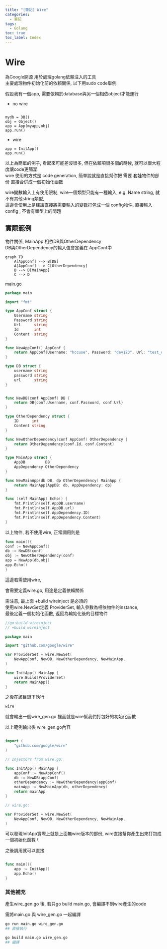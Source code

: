 ```yaml
---
title: "[筆記] Wire"
categories:
  - 筆記
tags:
  - Golang
toc: true
toc_label: Index
---
```


# Wire

為Google開源 用於處理golang依賴注入的工具  
主要處理物件初始化前的依賴關係, 以下用sudo code舉例  

假設我有一個app, 需要依賴於database與另一個相依object才能運行

- no wire  

```

mydb = DB()
obj = Object()
app = App(myapp,obj)
app.run()

```

- wire  

```
app = InitApp()
app.run()
```


以上為簡單的例子, 看起來可能差沒很多, 但在依賴項很多個的時候, 就可以很大程度讓code更簡潔  
wire 使用的方式是 code generation, 簡單說就是直接幫你把 需要 套娃物件的部份 直接合併成一個初始化函數   

wire變數輸入上有使用限制, wire一個類型只能有一種輸入,  e.g.  Name string, 就不有其他string類型,  
這邊會使用上是建議直接將需要輸入的變數打包成一個 config物件, 直接輸入config , 不會有類型上的問題    


## 實際範例

物件關係, MainApp 相依DB與OtherDependency   
DB與OtherDependency的輸入值會定義在 AppConf中  

```mermaid
graph TD
    A[AppConf] --> B[DB]
    A[AppConf] --> C[OtherDependency]
    B --> D[MainApp]
    C --> D
```



main.go  
```go
package main

import "fmt"

type AppConf struct {
	Username string
	Password string
	Url      string
	Id       int
	Content  string
}

func NewAppConf() AppConf {
	return AppConf{Username: "hccuse", Password: "dev123", Url: "test_url", Id: 1, Content: "test wire"}
}

type DB struct {
	username string
	password string
	url      string
}


func NewDB(conf AppConf) DB {
	return DB{conf.Username, conf.Password, conf.Url}
}

type OtherDependency struct {
	ID      int
	Content string
}

func NewOtherDependency(conf AppConf) OtherDependency {
	return OtherDependency{conf.Id, conf.Content}
}

type MainApp struct {
	AppDB         DB
	AppDependency OtherDependency
}

func NewMainApp(db DB, dp OtherDependency) MainApp {
	return MainApp{AppDB: db, AppDependency: dp}
}

func (self MainApp) Echo() {
	fmt.Println(self.AppDB.username)
	fmt.Println(self.AppDB.url)
	fmt.Println(self.AppDependency.ID)
	fmt.Println(self.AppDependency.Content)
}

```



以上物件, 若不使用wire, 正常調用則是   
```go
func main(){
conf := NewAppConf()
db := NewDB(conf)
obj := NewOtherDependency(conf)
app = NewApp(db,obj)
app.Echo()
}
```

這邊若需使用wire,  

會需要定義wire.go, 用途是定義依賴關係    

需注意, 最上面 +build wireinject 是必須的  
使用wire.NewSet定義 ProviderSet, 輸入參數為相依物件的instance,    
最後定義一個初始化函數, 返回為輸始化後的目標物件  

```go
//go:build wireinject
// +build wireinject

package main

import "github.com/google/wire"

var ProviderSet = wire.NewSet(
	NewAppConf, NewDB, NewOtherDependency, NewMainApp,
)

func InitApp() MainApp {
	wire.Build(ProviderSet)
	return MainApp{}
}
```


之後在該目錄下執行  
```bash
wire
```


就會輸出一個wire_gen.go  裡面就是wire幫我們打包好的初始化函數  


以上範例輸出後 wire_gen.go內容   
```go

import (
	"github.com/google/wire"
)

// Injectors from wire.go:

func InitApp() MainApp {
	appConf := NewAppConf()
	db := NewDB(appConf)
	otherDependency := NewOtherDependency(appConf)
	mainApp := NewMainApp(db, otherDependency)
	return mainApp
}

// wire.go:

var ProviderSet = wire.NewSet(
	NewAppConf, NewDB, NewOtherDependency, NewMainApp,
)

```

可以發現InitApp實際上就是上面無wire版本的部份, wire直接幫你產生出來打包成一個初始化函數   \


之後調用就可以直接  

```go

func main(){
    app := InitApp()
    app.Echo()
}
```



### 其他補充  

產生wire_gen.go 後, 若只go build main.go, 會編譯不到wire產生的code  

需將main.go 與 wire_gen.go 一起編譯

```bash
go run main.go wire_gen.go
## 直接執行

go build main.go wire_gen.go
## 編譯  
```


